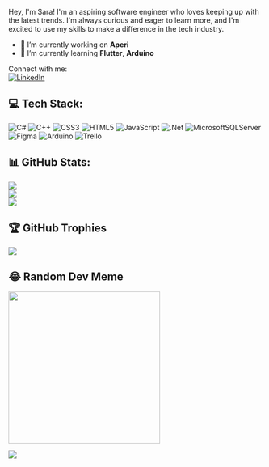 

Hey, I'm Sara! I'm an aspiring software engineer who loves keeping up with the latest trends. I'm always curious and eager to learn more, and I'm excited to use my skills to make a difference in the tech industry.


- 🔭 I’m currently working on **Aperi**
- 🌱 I’m currently learning **Flutter**, **Arduino**

Connect with me:<br>
[![LinkedIn](https://img.shields.io/badge/LinkedIn-%230077B5.svg?logo=linkedin&logoColor=white)](https://linkedin.com/in/nur-sara) 


## 💻 Tech Stack:
![C#](https://img.shields.io/badge/c%23-%23239120.svg?style=for-the-badge&logo=c-sharp&logoColor=white) ![C++](https://img.shields.io/badge/c++-%2300599C.svg?style=for-the-badge&logo=c%2B%2B&logoColor=white) ![CSS3](https://img.shields.io/badge/css3-%231572B6.svg?style=for-the-badge&logo=css3&logoColor=white) ![HTML5](https://img.shields.io/badge/html5-%23E34F26.svg?style=for-the-badge&logo=html5&logoColor=white) ![JavaScript](https://img.shields.io/badge/javascript-%23323330.svg?style=for-the-badge&logo=javascript&logoColor=%23F7DF1E) ![.Net](https://img.shields.io/badge/.NET-5C2D91?style=for-the-badge&logo=.net&logoColor=white) ![MicrosoftSQLServer](https://img.shields.io/badge/Microsoft%20SQL%20Sever-CC2927?style=for-the-badge&logo=microsoft%20sql%20server&logoColor=white) 	![Figma](https://img.shields.io/badge/figma-%23F24E1E.svg?style=for-the-badge&logo=figma&logoColor=white) ![Arduino](https://img.shields.io/badge/-Arduino-00979D?style=for-the-badge&logo=Arduino&logoColor=white) ![Trello](https://img.shields.io/badge/Trello-%23026AA7.svg?style=for-the-badge&logo=Trello&logoColor=white)
## 📊 GitHub Stats:
![](https://github-readme-stats.vercel.app/api?username=sara-nur&theme=radical&hide_border=false&include_all_commits=false&count_private=true)<br/>
![](https://github-readme-streak-stats.herokuapp.com/?user=sara-nur&theme=radical&hide_border=false)<br/>
![](https://github-readme-stats.vercel.app/api/top-langs/?username=sara-nur&theme=radical&hide_border=false&include_all_commits=false&count_private=true&layout=compact)

## 🏆 GitHub Trophies
![](https://github-profile-trophy.vercel.app/?username=sara-nur&theme=dracula&no-frame=false&no-bg=true&margin-w=4)

## 😂 Random Dev Meme
<img src="https://rm.up.railway.app/" width="300px"/>

[![](https://visitcount.itsvg.in/api?id=sara-nur&icon=0&color=1)](https://visitcount.itsvg.in)


